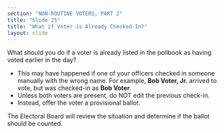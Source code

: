 ```yaml
---
section: "NON-ROUTINE VOTERS, PART 2"
title: "Slide 25"
title: "What if Voter is Already Checked-In?"
layout: slide
---
```


What should you do if a voter is already listed in the pollbook as having voted earlier in the day?

- This may have happened if one of your officers checked in someone manually with the wrong name. For example, **Bob Voter, Jr.** arrived to vote, but was checked-in as **Bob Voter**.
- Unless both voters are present, do NOT edit the previous check-in.
- Instead, offer the voter a provisional ballot.

The Electoral Board will review the situation and determine if the ballot should be counted.